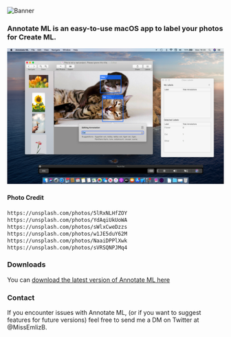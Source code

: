 ![Banner](/Readme%20Photos/banner.png)

### Annotate ML is an easy-to-use macOS app to label your photos for Create ML.

![Screenshot](/Readme%20Photos/app.png)

#### Photo Credit
```
https://unsplash.com/photos/5lRxNLHfZOY
https://unsplash.com/photos/YdAqiUkUoWA
https://unsplash.com/photos/sWlxCweDzzs
https://unsplash.com/photos/w1JE5duY62M
https://unsplash.com/photos/NaaiDPPlXwk
https://unsplash.com/photos/sVRSQNPJMq4
```



### Downloads
You can [download the latest version of Annotate ML here](https://github.com/MissEmlizB/Annotate-ML/releases/latest)


### Contact
If you encounter issues with Annotate ML, (or if you want to suggest features for future versions) feel free to send me a DM on Twitter at @MissEmlizB.
 